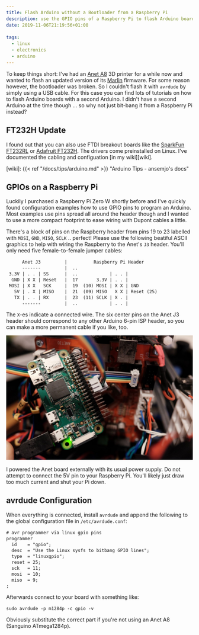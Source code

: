 ```yaml
---
title: Flash Arduino without a Bootloader from a Raspberry Pi
description: use the GPIO pins of a Raspberry Pi to flash Arduino boards without a bootloader
date: 2019-11-06T21:19:56+01:00

tags:
  - linux
  - electronics
  - arduino
---
```


To keep things short: I've had an [Anet A8](https://all3dp.com/1/anet-a8-3d-printer-review-diy-kit/)
3D printer for a while now and wanted to flash an updated version of its
[Marlin](https://github.com/MarlinFirmware/Marlin) firmware.
For some reason however, the bootloader was broken. So I couldn't flash it with
`avrdude` by simply using a USB cable. For this case you can find lots of
tutorials on how to flash Arduino boards with a second Arduino. I didn't have a
second Arduino at the time though ... so why not just bit-bang it from a Raspberry
Pi instead?

<!--more-->

## FT232H Update

I found out that you can also use FTDI breakout boards like the
[SparkFun FT232RL][sparkfun] or [Adafruit FT232H][adafruit]. The drivers come
preinstalled on Linux. I've documented the cabling and configuation [in my wiki][wiki].

[sparkfun]: https://www.sparkfun.com/products/12731 "SparkFun USB to Serial Breakout - FT232RL"
[adafruit]: https://www.adafruit.com/product/2264 "Adafruit FT232H Breakout - General Purpose USB to GPIO+SPI+I2C"
[wiki]: {{< ref "/docs/tips/arduino.md" >}} "Arduino Tips - ansemjo's docs"

## GPIOs on a Raspberry Pi

Luckily I purchased a Raspberry Pi Zero W shortly before and I've quickly found
configuration examples how to use GPIO pins to program an Arduino. Most examples
use pins spread all around the header though and I wanted to use a more compact
footprint to ease wiring with Dupont cables a little.

There's a block of pins on the Raspberry header from pins 19 to 23 labelled with
`MOSI`, `GND`, `MISO`, `SCLK` .. perfect! Please use the following beatiful ASCII
graphics to help with wiring the Raspberry to the Anet's `J3` header. You'll only
need five female-to-female jumper cables:

```
      Anet J3         |          Raspberry Pi Header
      -------         |  ..
 3.3V | . . | SS      |  ..            | . . |
  GND | X X | Reset   |  17       3.3V | . . |
 MOSI | X X   SCK     |  19  (10) MOSI | X X | GND
   5V | . X | MISO    |  21  (09) MISO   X X | Reset (25)
   TX | . . | RX      |  23  (11) SCLK | X . |
      -------         |  ..            | . . |
```

The `X`-es indicate a connected wire. The six center pins on the Anet J3 header
should correspond to any other Arduino 6-pin ISP header, so you can make a more
permanent cable if you like, too.

![](wiring.jpg)

I powered the Anet board externally with its usual power supply. Do not attempt
to connect the 5V pin to your Raspberry Pi. You'll likely just draw too much
current and shut your Pi down.

## avrdude Configuration

When everything is connected, install `avrdude` and append the following to the
global configuration file in `/etc/avrdude.conf`:

```
# avr programmer via linux gpio pins
programmer
  id    = "gpio";
  desc  = "Use the Linux sysfs to bitbang GPIO lines";
  type  = "linuxgpio";
  reset = 25;
  sck   = 11;
  mosi  = 10;
  miso  = 9;
;
```

Afterwards connect to your board with something like:

    sudo avrdude -p m1284p -c gpio -v

Obviously substitute the correct part if you're not using an Anet A8 (Sanguino
ATmega1284p).
